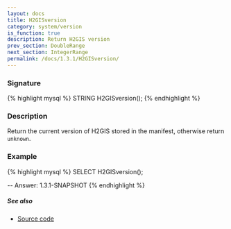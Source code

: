 ```yaml
---
layout: docs
title: H2GISversion
category: system/version
is_function: true
description: Return H2GIS version
prev_section: DoubleRange
next_section: IntegerRange
permalink: /docs/1.3.1/H2GISversion/
---
```


### Signature

{% highlight mysql %}
STRING H2GISversion();
{% endhighlight %}

### Description

Return the current version of H2GIS stored in the manifest, otherwise return `unknown`.


### Example

{% highlight mysql %}
SELECT H2GISversion();

-- Answer:
	1.3.1-SNAPSHOT
{% endhighlight %}

##### See also

* <a href="https://github.com/orbisgis/h2gis/blob/master/h2gis-functions/src/main/java/org/h2gis/functions/system/H2GISversion.java" target="_blank">Source code</a>
